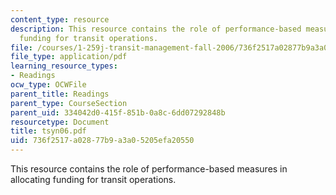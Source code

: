 ```yaml
---
content_type: resource
description: This resource contains the role of performance-based measures in allocating
  funding for transit operations.
file: /courses/1-259j-transit-management-fall-2006/736f2517a02877b9a3a05205efa20550_tsyn06.pdf
file_type: application/pdf
learning_resource_types:
- Readings
ocw_type: OCWFile
parent_title: Readings
parent_type: CourseSection
parent_uid: 334042d0-415f-851b-0a8c-6dd07292848b
resourcetype: Document
title: tsyn06.pdf
uid: 736f2517-a028-77b9-a3a0-5205efa20550
---
```

This resource contains the role of performance-based measures in allocating funding for transit operations.

